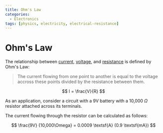 ```yaml
---
title: Ohm's Law
categories:
  - Electronics
tags: [physics, electricity, electrical-resistance]
---
```


# Ohm's Law

The relationship between [current](), [voltage](), and [resistance]() is defined by Ohm's Law:

> The current flowing from one point to another is equal to the voltage accross these points divided by the resistance between them.

$$
I = \frac{V}{R}
$$

As an application, consider a circuit with a 9V battery with a 10,000 $\Omega$ resistor attached across its terminals.

The current flowing through the resistor can be calculated as follows:

$$
\frac{9V} {10,000\Omega} = 0.0009 \textsf{A} (0.9 \textsf{mA})
$$
